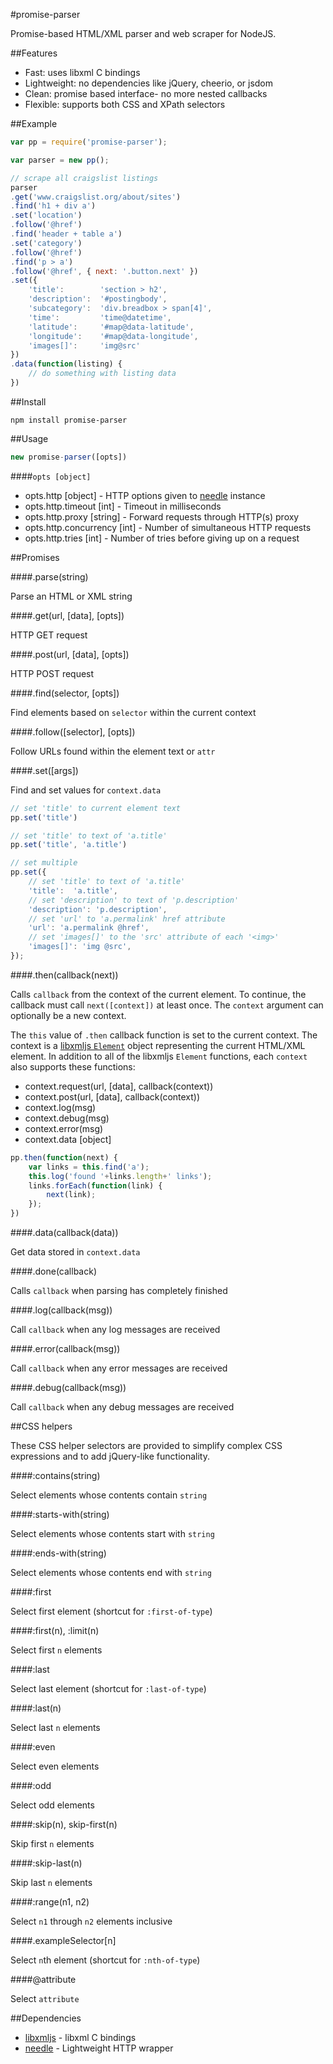 #promise-parser

Promise-based HTML/XML parser and web scraper for NodeJS.

##Features

- Fast: uses libxml C bindings
- Lightweight: no dependencies like jQuery, cheerio, or jsdom
- Clean: promise based interface- no more nested callbacks
- Flexible: supports both CSS and XPath selectors

##Example

```javascript
var pp = require('promise-parser');

var parser = new pp();

// scrape all craigslist listings
parser
.get('www.craigslist.org/about/sites') 
.find('h1 + div a')
.set('location')
.follow('@href')
.find('header + table a')
.set('category')
.follow('@href')
.find('p > a')
.follow('@href', { next: '.button.next' })
.set({
    'title':        'section > h2',
    'description':  '#postingbody',
    'subcategory':  'div.breadbox > span[4]',
    'time':         'time@datetime',
    'latitude':     '#map@data-latitude',
    'longitude':    '#map@data-longitude',
    'images[]':     'img@src'
})
.data(function(listing) {
    // do something with listing data
})
```

##Install

```
npm install promise-parser
```

##Usage

```javascript
new promise-parser([opts])
```

####`opts [object]`

- opts.http [object] - HTTP options given to [needle](https://github.com/tomas/needle) instance
- opts.http.timeout [int] - Timeout in milliseconds
- opts.http.proxy [string] - Forward requests through HTTP(s) proxy
- opts.http.concurrency [int] - Number of simultaneous HTTP requests
- opts.http.tries [int] - Number of tries before giving up on a request

##Promises

####.parse(string)

Parse an HTML or XML string

####.get(url, [data], [opts])

HTTP GET request

####.post(url, [data], [opts])

HTTP POST request

####.find(selector, [opts])

Find elements based on `selector` within the current context

####.follow([selector], [opts])

Follow URLs found within the element text or `attr`

####.set([args])

Find and set values for `context.data`

```javascript
// set 'title' to current element text
pp.set('title')

// set 'title' to text of 'a.title'
pp.set('title', 'a.title')

// set multiple
pp.set({
	// set 'title' to text of 'a.title'
	'title':  'a.title',
	// set 'description' to text of 'p.description'
	'description': 'p.description',
	// set 'url' to 'a.permalink' href attribute
	'url': 'a.permalink @href',
	// set 'images[]' to the 'src' attribute of each '<img>'
	'images[]': 'img @src',
});
```

####.then(callback(next))

Calls `callback` from the context of the current element.
To continue, the callback must call `next([context])` at least once.
The `context` argument can optionally be a new context.

The `this` value of `.then` callback function is set to the current context.
The context is a [libxmljs `Element`](https://github.com/polotek/libxmljs/wiki/Element) object representing the current HTML/XML element.
In addition to all of the libxmljs `Element` functions,
each `context` also supports these functions:

* context.request(url, [data], callback(context))
* context.post(url, [data], callback(context))
* context.log(msg)
* context.debug(msg)
* context.error(msg)
* context.data [object]

```javascript
pp.then(function(next) {
	var links = this.find('a');
	this.log('found '+links.length+' links');
	links.forEach(function(link) {
		next(link);
	});
})
```

####.data(callback(data))

Get data stored in `context.data`

####.done(callback)

Calls `callback` when parsing has completely finished

####.log(callback(msg))

Call `callback` when any log messages are received

####.error(callback(msg))

Call `callback` when any error messages are received

####.debug(callback(msg))

Call `callback` when any debug messages are received

##CSS helpers

These CSS helper selectors are provided to simplify complex CSS expressions and to add jQuery-like functionality.

####:contains(string)

Select elements whose contents contain `string`

####:starts-with(string)

Select elements whose contents start with `string`

####:ends-with(string)

Select elements whose contents end with `string`

####:first

Select first element  (shortcut for `:first-of-type`)

####:first(n), :limit(n)

Select first `n` elements

####:last

Select last element (shortcut for `:last-of-type`)

####:last(n)

Select last `n` elements

####:even

Select even elements

####:odd

Select odd elements

####:skip(n), skip-first(n)

Skip first `n` elements

####:skip-last(n)

Skip last `n` elements

####:range(n1, n2)

Select `n1` through `n2` elements inclusive

####.exampleSelector[n]

Select `n`th element (shortcut for `:nth-of-type`)

####@attribute

Select `attribute`

##Dependencies

- [libxmljs](https://github.com/polotek/libxmljs) - libxml C bindings
- [needle](https://github.com/tomas/needle) - Lightweight HTTP wrapper
